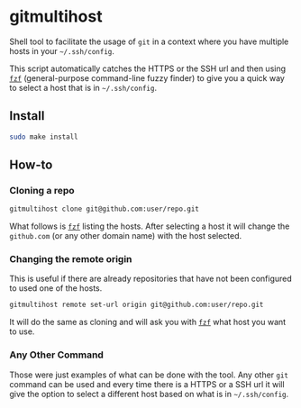 # gitmultihost
Shell tool to facilitate the usage of `git` in a context where you have multiple hosts in your `~/.ssh/config`.

This script automatically catches the HTTPS or the SSH url and then using [`fzf`](https://github.com/junegunn/fzf) (general-purpose command-line fuzzy finder) to give you a quick way to select a host that is in `~/.ssh/config`.

## Install
```bash
sudo make install
```

## How-to
### Cloning a repo
```bash
gitmultihost clone git@github.com:user/repo.git
```
What follows is [`fzf`](https://github.com/junegunn/fzf) listing the hosts. After selecting a host it will change the `github.com` (or any other domain name) with the host selected.

### Changing the remote origin
This is useful if there are already repositories that have not been configured to used one of the hosts.
```bash
gitmultihost remote set-url origin git@github.com:user/repo.git
```
It will do the same as cloning and will ask you with [`fzf`](https://github.com/junegunn/fzf) what host you want to use.

### Any Other Command
Those were just examples of what can be done with the tool. Any other `git` command can be used and every time there is a HTTPS or a SSH url it will give the option to select a different host based on what is in `~/.ssh/config`.
